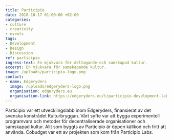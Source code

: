 ```yaml
---
title: Participio
date: 2018-10-17 01:00:00 +02:00
categories:
- culture
- creativity
- events
tags:
- Development
- Design
- Discussion
ref: participio
ingress-text: En mjukvara för deltagande och samskapad kultur.
excerpt: En mjukvara för samskapande kultur.
image: /uploads/participio-logo.png
contact:
- name: Edgeryders
  image: /uploads/edgeryders-logo.png
  organisation: edgeryders.eu
  organisation-link: https://edgeryders.eu/t/participio-development-lab/9108/18
---
```


Participio var ett utvecklingslabb inom Edgeryders, finansierat av det svenska konstrådet Kulturbryggan. Vårt syfte var att bygga experimentell programvara och metoder för decentraliserade organisationer och samskapad kultur. Allt som byggts av Participio är öppen källkod och fritt att använda. Cobudget var ett av projekten som kom från Participio Labs.
